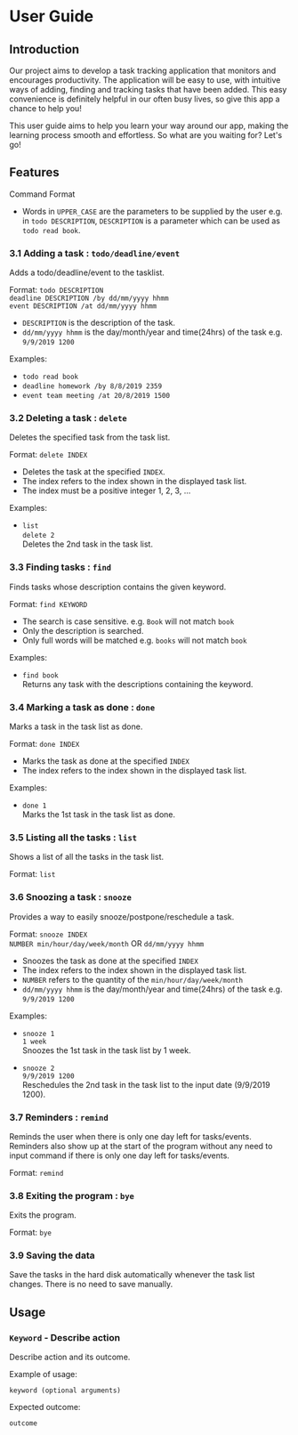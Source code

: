 # User Guide

## Introduction
Our project aims to develop a task tracking application that monitors and encourages productivity. The application will be easy to use, with intuitive ways of adding, finding and tracking tasks that have been added. This easy convenience is definitely helpful in our often busy lives, so give this app a chance to help you!

This user guide aims to help you learn your way around our app, making the learning process smooth and effortless. So what are you waiting for? Let's go!

## Features 

Command Format
- Words in `UPPER_CASE` are the parameters to be supplied by the user e.g. in `todo DESCRIPTION`,
  `DESCRIPTION` is a parameter which can be used as `todo read book`.

### 3.1 Adding a task : `todo/deadline/event`
Adds a todo/deadline/event to the tasklist.

Format: `todo DESCRIPTION`  
        `deadline DESCRIPTION /by dd/mm/yyyy hhmm`  
        `event DESCRIPTION /at dd/mm/yyyy hhmm`  
        
  - `DESCRIPTION` is the description of the task.
  - `dd/mm/yyyy hhmm` is the day/month/year and time(24hrs) of the task e.g. `9/9/2019 1200`
  
Examples:
  - `todo read book`
  - `deadline homework /by 8/8/2019 2359`
  - `event team meeting /at 20/8/2019 1500`

### 3.2 Deleting a task : `delete`
Deletes the specified task from the task list.

Format: `delete INDEX`
  - Deletes the task at the specified `INDEX`.
  - The index refers to the index shown in the displayed task list.
  - The index must be a positive integer 1, 2, 3, ...
  
Examples:
  - `list`  
    `delete 2`  
    Deletes the 2nd task in the task list.
  
### 3.3 Finding tasks : `find`
Finds tasks whose description contains the given keyword.

Format: `find KEYWORD`
  - The search is case sensitive. e.g. `Book` will not match `book`
  - Only the description is searched.
  - Only full words will be matched e.g. `books` will not match `book`
  
Examples:
  - `find book`  
  Returns any task with the descriptions containing the keyword.


### 3.4 Marking a task as done : `done`
Marks a task in the task list as done.

Format: `done INDEX`
  - Marks the task as done at the specified `INDEX`
  - The index refers to the index shown in the displayed task list.
  
Examples:
  - `done 1`  
  Marks the 1st task in the task list as done.

### 3.5 Listing all the tasks : `list`
Shows a list of all the tasks in the task list.

Format: `list`

### 3.6 Snoozing a task : `snooze`
Provides a way to easily snooze/postpone/reschedule a task.

Format: `snooze INDEX`  
        `NUMBER min/hour/day/week/month` OR `dd/mm/yyyy hhmm`
  - Snoozes the task as done at the specified `INDEX`
  - The index refers to the index shown in the displayed task list.
  - `NUMBER` refers to the quantity of the `min/hour/day/week/month`
  - `dd/mm/yyyy hhmm` is the day/month/year and time(24hrs) of the task e.g. `9/9/2019 1200`
  
Examples:  
  - `snooze 1`  
    `1 week`  
    Snoozes the 1st task in the task list by 1 week.
    
  - `snooze 2`  
    `9/9/2019 1200`  
    Reschedules the 2nd task in the task list to the input date (9/9/2019 1200).
  
### 3.7 Reminders : `remind`
Reminds the user when there is only one day left for tasks/events. Reminders also show up at the start of the program without any need to input command if there is only one day left for tasks/events. 

Format: `remind`

### 3.8 Exiting the program : `bye`
Exits the program.

Format: `bye`

### 3.9 Saving the data
Save the tasks in the hard disk automatically whenever the task list changes.
There is no need to save manually.

## Usage

### `Keyword` - Describe action

Describe action and its outcome.

Example of usage: 

`keyword (optional arguments)`

Expected outcome:

`outcome`
